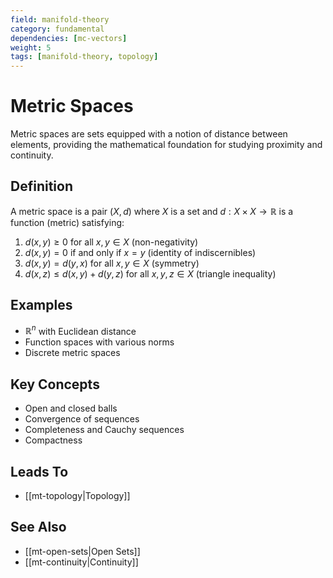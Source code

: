 ```yaml
---
field: manifold-theory
category: fundamental
dependencies: [mc-vectors]
weight: 5
tags: [manifold-theory, topology]
---
```


# Metric Spaces

Metric spaces are sets equipped with a notion of distance between elements, providing the mathematical foundation for studying proximity and continuity.

## Definition
A metric space is a pair $(X, d)$ where $X$ is a set and $d: X \times X \to \mathbb{R}$ is a function (metric) satisfying:
1. $d(x, y) \geq 0$ for all $x, y \in X$ (non-negativity)
2. $d(x, y) = 0$ if and only if $x = y$ (identity of indiscernibles)
3. $d(x, y) = d(y, x)$ for all $x, y \in X$ (symmetry)
4. $d(x, z) \leq d(x, y) + d(y, z)$ for all $x, y, z \in X$ (triangle inequality)

## Examples
- $\mathbb{R}^n$ with Euclidean distance
- Function spaces with various norms
- Discrete metric spaces

## Key Concepts
- Open and closed balls
- Convergence of sequences
- Completeness and Cauchy sequences
- Compactness

## Leads To
- [[mt-topology|Topology]]

## See Also
- [[mt-open-sets|Open Sets]]
- [[mt-continuity|Continuity]]